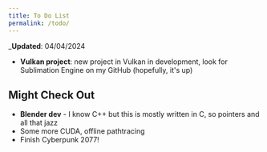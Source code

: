 ```yaml
---
title: To Do List
permalink: /todo/
---
```

___Updated__: 04/04/2024

* __Vulkan project__: new project in Vulkan in development, look for Sublimation Engine on my GitHub (hopefully, it's up)

## Might Check Out

* __Blender dev__ - I know C++ but this is mostly written in C, so pointers and all that jazz
* Some more CUDA, offline pathtracing
* Finish Cyberpunk 2077!
